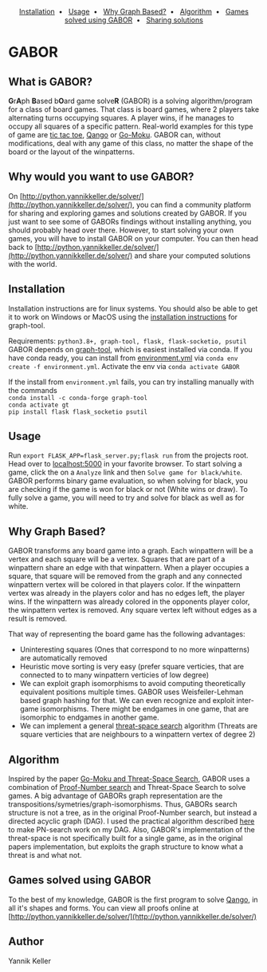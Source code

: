 <p align="center">
  <a href="#installation">Installation</a>&nbsp;&nbsp;&bull;&nbsp;&nbsp;
  <a href="#usage">Usage</a>&nbsp;&nbsp;&bull;&nbsp;&nbsp;
  <a href="#why-graph-based">Why Graph Based?</a>&nbsp;&nbsp;&bull;&nbsp;&nbsp;
  <a href="#algorithm">Algorithm</a>&nbsp;&nbsp;&bull;&nbsp;&nbsp;
  <a href="#games-solved-using-gabor">Games solved using GABOR</a>&nbsp;&nbsp;&bull;&nbsp;&nbsp;
  <a href="/sharing_solutions.md">Sharing solutions</a>
</p>

# GABOR
## What is GABOR?
**G**r**A**ph **B**ased b**O**ard game solve**R** (GABOR) is a solving algorithm/program for a class of board games. That class is board games, where 2 players take alternating turns occupying squares. A player wins, if he manages to occupy all squares of a specific pattern. Real-world examples for this type of game are [tic tac toe](https://en.wikipedia.org/wiki/Tic-Tac-Toe), [Qango](http://qango.de/index.html?page=spiel&language=englisch) or [Go-Moku](https://en.wikipedia.org/wiki/Gomoku). GABOR can, without modifications, deal with any game of this class, no matter the shape of the board or the layout of the winpatterns.

## Why would you want to use GABOR?
On [http://python.yannikkeller.de/solver/](http://python.yannikkeller.de/solver/), you can find a community platform for sharing and exploring games and solutions created by GABOR. If you just want to see some of GABORs findings without installing anything, you should probably head over there. However, to start solving your own games, you will have to install GABOR on your computer. You can then head back to [http://python.yannikkeller.de/solver/](http://python.yannikkeller.de/solver/) and share your computed solutions with the world.

## Installation
Installation instructions are for linux systems. You should also be able to get it to work on Windows or MacOS using the [installation instructions](https://git.skewed.de/count0/graph-tool/-/wikis/installation-instructions#windows) for graph-tool.

Requirements: `python3.8+, graph-tool, flask, flask-socketio, psutil`  
GABOR depends on [graph-tool](https://graph-tool.skewed.de/), which is easiest installed via conda. If you have conda ready, you can install from [environment.yml](/environment.yml) via `conda env create -f environment.yml`. Activate the env via `conda activate GABOR`

If the install from `environment.yml` fails, you can try installing manually with the commands  
`conda install -c conda-forge graph-tool`  
`conda activate gt`   
`pip install flask flask_socketio psutil`

## Usage
Run `export FLASK_APP=flask_server.py;flask run` from the projects root. Head over to [localhost:5000](http://localhost:5000/) in your favorite browser. To start solving a game, click the on a `Analyze` link and then `Solve game for black/white`. GABOR performs binary game evaluation, so when solving for black, you are checking if the game is won for black or not (White wins or draw). To fully solve a game, you will need to try and solve for black as well as for white.

## Why Graph Based?
GABOR transforms any board game into a graph. Each winpattern will be a vertex and each square will be a vertex. Squares that are part of a winpattern share an edge with that winpattern. When a player occupies a square, that square will be removed from the graph and any connected winpattern vertex will be colored in that players color. If the winpattern vertex was already in the players color and has no edges left, the player wins. If the winpattern was already colored in the opponents player color, the winpattern vertex is removed. Any square vertex left without edges as a result is removed.

That way of representing the board game has the following advantages:
* Uninteresting squares (Ones that correspond to no more winpatterns) are automatically removed
* Heuristic move sorting is very easy (prefer square verticies, that are connected to to many winpattern verticies of low degree)
* We can exploit graph isomorphisms to avoid computing theoretically equivalent positions multiple times. GABOR uses Weisfeiler-Lehman based graph hashing for that. We can even recognize and exploit inter-game isomorphisms. There might be endgames in one game, that are isomorphic to endgames in another game.
* We can implement a general [threat-space search](https://www.researchgate.net/publication/2252447_Go-Moku_and_Threat-Space_Search) algorithm (Threats are square verticies that are neighbours to a winpattern vertex of degree 2)

## Algorithm
Inspired by the paper [Go-Moku and Threat-Space Search](https://www.researchgate.net/publication/2252447_Go-Moku_and_Threat-Space_Search), GABOR uses a combination of [Proof-Number search](https://doi.org/10.1016/0004-3702(94)90004-3) and Threat-Space Search to solve games. A big advantage of GABORs graph representation are the transpositions/symetries/graph-isomorphisms. Thus, GABORs search structure is not a tree, as in the original Proof-Number search, but instead a directed acyclic graph (DAG). I used the practical algorithm described [here](https://pdfs.semanticscholar.org/86f5/1429a19cfc76e9d42f28b93c62e978c816a0.pdf) to make PN-search work on my DAG. Also, GABOR's implementation of the threat-space is not specifically built for a single game, as in the original papers implementation, but exploits the graph structure to know what a threat is and what not.

## Games solved using GABOR
To the best of my knowledge, GABOR is the first program to solve [Qango](https://www.yucata.de/en/Rules/QANGO), in all it's shapes and forms. You can view all proofs online at [http://python.yannikkeller.de/solver/](http://python.yannikkeller.de/solver/)

## Author
Yannik Keller
